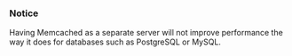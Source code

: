 <!-- usedin: [ _legacy_docker/Tutorials/1969-09-26-memcached.md, _maestro/Tutorials/1969-09-26-memcached.md, _node/tutorials/1969-09-26-memcached.md, _rails/Tutorials/1969-09-26-memcached.md] -->


### Notice

Having Memcached as a separate server will not improve performance the way it does for databases such as PostgreSQL or MySQL.



